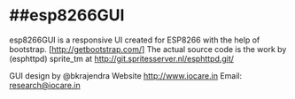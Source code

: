 ##esp8266GUI
==========

esp8266GUI is a responsive UI created for ESP8266 with the help of bootstrap. [http://getbootstrap.com/]
The actual source code is the work by (esphttpd) sprite_tm at http://git.spritesserver.nl/esphttpd.git/

GUI design by @bkrajendra
Website http://www.iocare.in
Email: research@iocare.in
